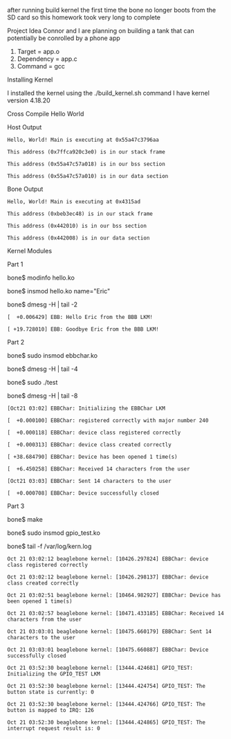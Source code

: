 after running build kernel the first time the bone no longer boots from the SD card so this homework took very long to complete

Project Idea
Connor and I are planning on building a tank that can potentially be conrolled by a phone app

1. Target = app.o
2. Dependency = app.c
3. Command = gcc

Installing Kernel

I installed the kernel using the ./build_kernel.sh command 
I have kernel version 4.18.20


Cross Compile Hello World

Host Output

	Hello, World! Main is executing at 0x55a47c3796aa

	This address (0x7ffca920c3e0) is in our stack frame

	This address (0x55a47c57a018) is in our bss section

	This address (0x55a47c57a010) is in our data section

Bone Output

	Hello, World! Main is executing at 0x4315ad

	This address (0xbeb3ec48) is in our stack frame

	This address (0x442010) is in our bss section

	This address (0x442008) is in our data section	

Kernel Modules


Part 1

bone$ modinfo hello.ko

bone$ insmod hello.ko name="Eric"

bone$ dmesg -H | tail -2

	[  +0.006429] EBB: Hello Eric from the BBB LKM!

	[ +19.728010] EBB: Goodbye Eric from the BBB LKM!

Part 2

bone$ sudo insmod ebbchar.ko

bone$ dmesg -H | tail -4	

bone$ sudo ./test

bone$ dmesg -H | tail -8

	[Oct21 03:02] EBBChar: Initializing the EBBChar LKM

	[  +0.000100] EBBChar: registered correctly with major number 240

	[  +0.000118] EBBChar: device class registered correctly

	[  +0.000313] EBBChar: device class created correctly

	[ +38.684790] EBBChar: Device has been opened 1 time(s)

	[  +6.450258] EBBChar: Received 14 characters from the user

	[Oct21 03:03] EBBChar: Sent 14 characters to the user

	[  +0.000708] EBBChar: Device successfully closed

Part 3

bone$ make

bone$ sudo insmod gpio_test.ko

bone$ tail -f /var/log/kern.log

	Oct 21 03:02:12 beaglebone kernel: [10426.297824] EBBChar: device class registered correctly

	Oct 21 03:02:12 beaglebone kernel: [10426.298137] EBBChar: device class created correctly

	Oct 21 03:02:51 beaglebone kernel: [10464.982927] EBBChar: Device has been opened 1 time(s)

	Oct 21 03:02:57 beaglebone kernel: [10471.433185] EBBChar: Received 14 characters from the user

	Oct 21 03:03:01 beaglebone kernel: [10475.660179] EBBChar: Sent 14 characters to the user

	Oct 21 03:03:01 beaglebone kernel: [10475.660887] EBBChar: Device successfully closed

	Oct 21 03:52:30 beaglebone kernel: [13444.424681] GPIO_TEST: Initializing the GPIO_TEST LKM

	Oct 21 03:52:30 beaglebone kernel: [13444.424754] GPIO_TEST: The button state is currently: 0

	Oct 21 03:52:30 beaglebone kernel: [13444.424766] GPIO_TEST: The button is mapped to IRQ: 126

	Oct 21 03:52:30 beaglebone kernel: [13444.424865] GPIO_TEST: The interrupt request result is: 0


